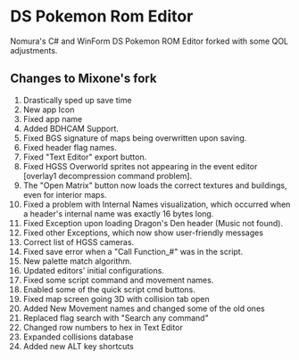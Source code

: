 # DS Pokemon Rom Editor

Nomura's C# and WinForm DS Pokemon ROM Editor forked with some QOL adjustments.

## Changes to Mixone's fork

1. Drastically sped up save time
2. New app Icon
3. Fixed app name
4. Added BDHCAM Support.
5. Fixed BGS signature of maps being overwritten upon saving.
6. Fixed header flag names.
7. Fixed "Text Editor" export button.
8. Fixed HGSS Overworld sprites not appearing in the event editor [overlay1 decompression command problem].
9. The "Open Matrix" button now loads the correct textures and buildings, even for interior maps.
10. Fixed a problem with Internal Names visualization, which occurred when a header's internal name was exactly 16 bytes long.
11. Fixed Exception upon loading Dragon's Den header (Music not found).
12. Fixed other Exceptions, which now show user-friendly messages
13. Correct list of HGSS cameras.
14. Fixed save error when a "Call Function_#" was in the script.
15. New palette match algorithm.
16. Updated editors' initial configurations.
17. Fixed some script command and movement names.
18. Enabled some of the quick script cmd buttons.
19. Fixed map screen going 3D with collision tab open
20. Added New Movement names and changed some of the old ones
21. Replaced flag search with "Search any command"
22. Changed row numbers to hex in Text Editor
23. Expanded collisions database
24. Added new ALT key shortcuts
